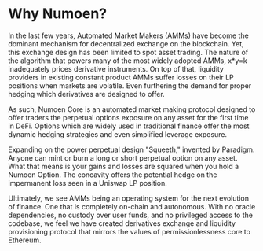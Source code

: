# Why Numoen?

In the last few years, Automated Market Makers (AMMs) have become the dominant mechanism for decentralized exchange on the blockchain. Yet, this exchange design has been limited to spot asset trading. The nature of the algorithm that powers many of the most widely adopted AMMs, x\*y=k  inadequately prices derivative instruments. On top of that, liquidity providers in existing constant product AMMs suffer losses on their LP positions when markets are volatile.  Even furthering the demand for proper hedging which derivatives are designed to offer.

As such, Numoen Core is an automated market making protocol designed to  offer traders the perpetual options exposure on any asset for the first time in DeFi. Options which are widely used in traditional finance offer the most dynamic hedging strategies and even simplified leverage exposure.&#x20;

Expanding on the power perpetual design "Squeeth," invented by Paradigm. Anyone can mint or burn a long or short perpetual option on any asset. What that means is your gains and losses are squared when you hold a Numoen Option. The concavity offers the potential hedge on the impermanent loss seen in a Uniswap LP position.&#x20;

Ultimately, we see AMMs being an operating system for the next evolution of finance. One that is completely on-chain and autonomous. With no oracle dependencies, no custody over user funds, and no privileged access to the codebase, we feel we have created derivatives exchange and liquidity provisioning protocol that mirrors the values of permissionlessness core to Ethereum.&#x20;
